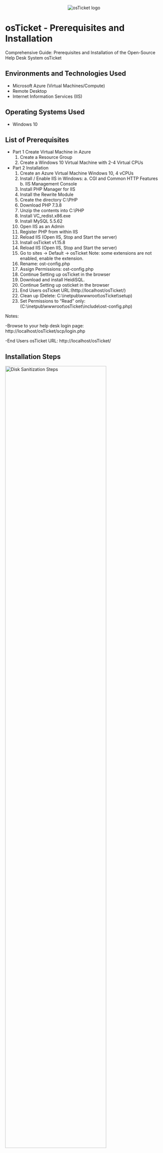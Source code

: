 <p align="center">
<img src="https://i.imgur.com/Clzj7Xs.png" alt="osTicket logo"/>
</p>

<h1>osTicket - Prerequisites and Installation</h1>
Comprehensive Guide: Prerequisites and Installation of the Open-Source Help Desk System osTicket

<h2>Environments and Technologies Used</h2>

- Microsoft Azure (Virtual Machines/Compute)
- Remote Desktop
- Internet Information Services (IIS)

<h2>Operating Systems Used </h2>

- Windows 10</b> 

<h2>List of Prerequisites</h2>

- Part 1 Create Virtual Machine in Azure
  1. Create a Resource Group
  2. Create a Windows 10 Virtual Machine with 2-4 Virtual CPUs
- Part 2 Installation
  1. Create an Azure Virtual Machine Windows 10, 4 vCPUs
  2. Install / Enable IIS in Windows:
      a. CGI and Common HTTP Features
      b. IIS Management Console
  3. Install PHP Manager for IIS 
  4. Install the Rewrite Module 
  5. Create the directory C:\PHP
  6. Download PHP 7.3.8 
  7. Unzip the contents into C:\PHP
  8. Install VC_redist.x86.exe
  9. Install MySQL 5.5.62 
  10. Open IIS as an Admin
  11. Register PHP from within IIS
  12. Reload IIS (Open IIS, Stop and Start the server)
  13. Install osTicket v1.15.8
  14. Reload IIS (Open IIS, Stop and Start the server)
  15. Go to sites -> Default -> osTicket
    Note: some extensions are not enabled, enable the extension.
  16. Rename: ost-config.php
  17. Assign Permissions: ost-config.php
  18. Continue Setting up osTicket in the browser 
  19. Download and install HeidiSQL.
  20. Continue Setting up osticket in the browser
  21. End Users osTicket URL:(http://localhost/osTicket/) 
  22. Clean up (Delete: C:\inetpub\wwwroot\osTicket\setup)
  23. Set Permissions to “Read” only:(C:\inetpub\wwwroot\osTicket\include\ost-config.php)


Notes:

  -Browse to your help desk login page: http://localhost/osTicket/scp/login.php  
 
  -End Users osTicket URL: http://localhost/osTicket/ 


<h2>Installation Steps</h2>

<p>
<img src="https://i.imgur.com/DJmEXEB.png" height="80%" width="80%" alt="Disk Sanitization Steps"/>
</p>
<p>

</p>
<br />

<p>
<img src="https://i.imgur.com/DJmEXEB.png" height="80%" width="80%" alt="Disk Sanitization Steps"/>
</p>
<p>
Lorem ipsum dolor sit amet, consectetur adipiscing elit, sed do eiusmod tempor incididunt ut labore et dolore magna aliqua. Ut enim ad minim veniam, quis nostrud exercitation ullamco laboris nisi ut aliquip ex ea commodo consequat. Duis aute irure dolor in reprehenderit in voluptate velit esse cillum dolore eu fugiat nulla pariatur.
</p>
<br />

<p>
<img src="https://i.imgur.com/DJmEXEB.png" height="80%" width="80%" alt="Disk Sanitization Steps"/>
</p>
<p>
Lorem ipsum dolor sit amet, consectetur adipiscing elit, sed do eiusmod tempor incididunt ut labore et dolore magna aliqua. Ut enim ad minim veniam, quis nostrud exercitation ullamco laboris nisi ut aliquip ex ea commodo consequat. Duis aute irure dolor in reprehenderit in voluptate velit esse cillum dolore eu fugiat nulla pariatur.
</p>
<br />
